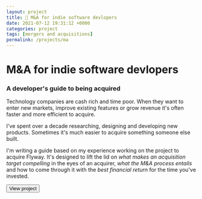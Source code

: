 ```yaml
---
layout: project
title: 💸 M&A for indie software devlopers 
date: 2021-07-12 19:31:12 +0000
categories: project
tags: [mergers and acquisitions] 
permalink: /projects/ma
---
```


# M&A for indie software devlopers
### A developer's guide to being acquired

Technology companies are cash rich and time poor. When they want to enter new markets, improve existing features or grow revenue it's often faster and more efficient to acquire.

I've spent over a decade researching, designing and developing new products. Sometimes it's much easier to acquire something someone else built.

I'm writing a guide based on my experience working on the project to acquire Flyway. It's designed to lift the lid on *what makes an acquisition target compelling* in the eyes of an acquirer, *what the M&A process entails* and how to come through it with the *best financial return* for the time you've invested.

<button class="button-56" role="button" onclick="window.location.href='https://gitacquired.org';">View project</button>